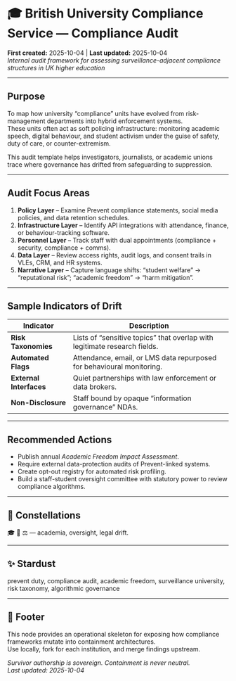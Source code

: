 # 🎓 British University Compliance Service — Compliance Audit  
**First created:** 2025-10-04 | **Last updated:** 2025-10-04  
*Internal audit framework for assessing surveillance-adjacent compliance structures in UK higher education*

---

## Purpose
To map how university “compliance” units have evolved from risk-management departments into hybrid enforcement systems.  
These units often act as soft policing infrastructure: monitoring academic speech, digital behaviour, and student activism under the guise of safety, duty of care, or counter-extremism.

This audit template helps investigators, journalists, or academic unions trace where governance has drifted from safeguarding to suppression.

---

## Audit Focus Areas
1. **Policy Layer** – Examine Prevent compliance statements, social media policies, and data retention schedules.  
2. **Infrastructure Layer** – Identify API integrations with attendance, finance, or behaviour-tracking software.  
3. **Personnel Layer** – Track staff with dual appointments (compliance + security, compliance + comms).  
4. **Data Layer** – Review access rights, audit logs, and consent trails in VLEs, CRM, and HR systems.  
5. **Narrative Layer** – Capture language shifts: “student welfare” → “reputational risk”; “academic freedom” → “harm mitigation”.

---

## Sample Indicators of Drift
| Indicator | Description |
|------------|--------------|
| **Risk Taxonomies** | Lists of “sensitive topics” that overlap with legitimate research fields. |
| **Automated Flags** | Attendance, email, or LMS data repurposed for behavioural monitoring. |
| **External Interfaces** | Quiet partnerships with law enforcement or data brokers. |
| **Non-Disclosure** | Staff bound by opaque “information governance” NDAs. |

---

## Recommended Actions
- Publish annual *Academic Freedom Impact Assessment*.  
- Require external data-protection audits of Prevent-linked systems.  
- Create opt-out registry for automated risk profiling.  
- Build a staff-student oversight committee with statutory power to review compliance algorithms.

---

## 🌌 Constellations
🎓 🧿 ⚖️ — academia, oversight, legal drift.

---

## ✨ Stardust
prevent duty, compliance audit, academic freedom, surveillance university, risk taxonomy, algorithmic governance

---

## 🏮 Footer
This node provides an operational skeleton for exposing how compliance frameworks mutate into containment architectures.  
Use locally, fork for each institution, and merge findings upstream.

*Survivor authorship is sovereign. Containment is never neutral.*  
_Last updated: 2025-10-04_
